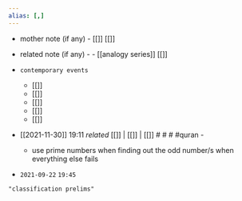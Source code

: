 ```yaml
---
alias: [,]
---
```

- mother note (if any)
		- [[]] [[]]
- related note (if any) -
		- [[analogy series]] [[]]
- `contemporary events`
	- [[]]
	- [[]]
	- [[]]
	- [[]]
	- [[]]

 - [[2021-11-30]] 19:11 _related_ [[]] | [[]] | [[]] # # # #quran - 
	- use prime numbers when finding out the odd number/s when everything else fails
 - `2021-09-22`  `19:45`

```query
"classification prelims"
```